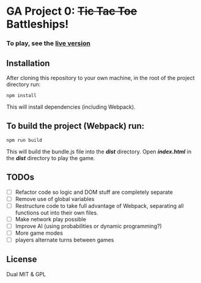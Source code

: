 # GA Project 0: ~~Tic Tac Toe~~ Battleships!

### To play, see the [live version](https://robo2323.github.io/battleships/) 

## Installation
After cloning this repository to your own machine, in the root of the project directory run:
```
npm install
```
This will install dependencies (including Webpack).

## To build the project (Webpack) run:
```
npm run build
```
This will build the bundle.js file into the _**dist**_ directory.
Open _**index.html**_ in the _**dist**_ directory to play the game.

## TODOs
- [ ] Refactor code so logic and DOM stuff are completely separate
- [ ] Remove use of global variables
- [ ] Restructure code to take full advantage of Webpack, separating all functions out into their own files.
- [ ] Make network play possible
- [ ] Improve AI (using probabilities or dynamic programming?)  
- [ ] More game modes
- [ ] players alternate turns between games
## License
Dual MIT & GPL



